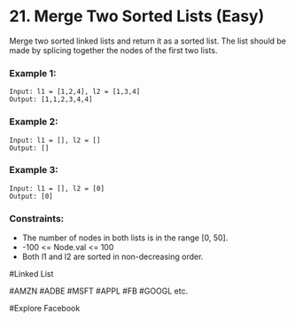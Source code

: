 # 21. Merge Two Sorted Lists (Easy)

Merge two sorted linked lists and return it as a sorted list. The list should be made by splicing together the nodes of the first two lists.

### Example 1:

```
Input: l1 = [1,2,4], l2 = [1,3,4]
Output: [1,1,2,3,4,4]
```

### Example 2:

```
Input: l1 = [], l2 = []
Output: []
```

### Example 3:

```
Input: l1 = [], l2 = [0]
Output: [0]
```

### Constraints:

- The number of nodes in both lists is in the range [0, 50].
- -100 <= Node.val <= 100
- Both l1 and l2 are sorted in non-decreasing order.

#Linked List

#AMZN #ADBE #MSFT #APPL #FB #GOOGL etc.

#Explore Facebook
